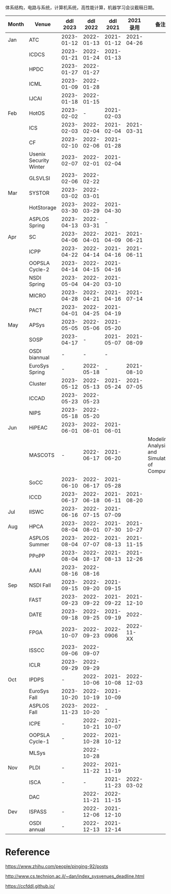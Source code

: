 体系结构，电路与系统，计算机系统，高性能计算，机器学习会议截稿日期。

| Month | Venue                  | ddl 2023                                                     | ddl 2022                                                     | ddl 2021                                                     | 2021 录用  | 备注                                            |
| ----- | ---------------------- | ------------------------------------------------------------ | ------------------------------------------------------------ | ------------------------------------------------------------ | ---------- | ----------------------------------------------- |
| Jan   | ATC                    | 2023-01-12 | 2022-01-13 | 2021-01-12 | 2021-04-26 |                                                 |
|       | ICDCS                  | 2023-01-21 | 2022-01-24 | 2021-01-13     |            |                                                 |
|       | HPDC                   | 2023-01-27                                                  | 2022-01-27  |                                                              |            |                                                 |
|       | ICML                   | 2023-01-09 | 2022-01-28                                                   |                                                              |            |                                                 |
|       | IJCAI                  | 2023-01-18 | 2022-01-15                                                   |                                                              |            |                                                 |
| Feb   | HotOS                  | 2023-02-02                                                  | -                                                            | 2021-02-03 |            |                                                 |
|       | ICS                    | 2023-02-03                                                  | 2022-02-04   | 2021-02-04      | 2021-03-31 |                                                 |
|       | CF                     | 2023-02-10                                                  | 2022-02-06 | 2021-01-28|            |                                                 |
|       | Usenix Security Winter | 2023-02-07 | 2022-02-01 | 2021-02-04 |            |                                                 |
|       | GLSVLSI                | 2023-02-06 | 2022-02-22                                                   |                                                              |            |                                                 |
| Mar   | SYSTOR                 | 2023-03-02                                                 | 2022-03-01 |       |            |                                                 |
|       | HotStorage             | 2023-03-30                                                  | 2022-03-29 | 2021-04-30 |            |                                                 |
|       | ASPLOS Spring          | 2023-04-13                                                  | 2022-03-31 | -                                                            |            |                                                 |
| Apr   | SC                     | 2023-04-06                                                  | 2022-04-01 | 2021-04-09 | 2021-06-21 |                                                 |
|       | ICPP                   | 2023-04-22                                                  | 2022-04-14 | 2021-04-16 | 2021-06-11 |                                                 |
|       | OOPSLA Cycle-2         | 2023-04-14 | 2022-04-15 | 2021-04-16 |            |                                                 |
|       | NSDI Spring            | 2023-05-04                                                  | 2022-04-20 | 2021-03-10 |            |                                                 |
|       | MICRO                  | 2023-04-28                                                  | 2022-04-21 | 2021-04-16 | 2021-07-14 |                                                 |
|       | PACT                   | 2023-04-01                                                  | 2022-04-25 | 2021-04-19       |            |                                                 |
| May   | APSys                  | 2023-05-05                                                  | 2022-05-06 | 2021-05-20 |            |                                                 |
|       | SOSP                   | 2023-04-17                                                  | -                                                            | 2021-05-07 | 2021-08-09 |                                                 |
|       | OSDI biannual          | -                                                            | -                                                            | -                                                            |            |                                                 |
|       | EuroSys Spring         | -                                                            | 2022-05-18    | -                                                            | 2021-08-10 |                                                 |
|       | Cluster                | 2023-05-12 | 2022-05-13                                                   | 2021-05-24                                                   | 2021-07-05 |                                                 |
|       | ICCAD                  | 2023-05-23 | 2022-05-23                                                   |                                                              |            |                                                 |
|       | NIPS                   | 2023-05-18 | 2022-05-20                                                   |                                                              |            |                                                 |
| Jun   | HiPEAC                 | 2023-06-01                                                  | 2022-06-01 | 2021-06-01 |            |                                                 |
|       | MASCOTS                | -                                                            | 2022-06-17 | 2021-06-20         |            | Modeling, Analysis, and  Simulation of Computer |
|       | SoCC                   | 2023-06-10                                                | 2022-06-17                | 2021-05-28      |            |                                                 |
|       | ICCD                   | 2023-06-17 | 2022-06-18                                                   | 2021-06-11                                                   | 2021-08-20 |                                                 |
| Jul | IISWC                  | 2023-06-16                                                 | 2022-07-15  | 2021-07-09  |            |                                                 |
| Aug   | HPCA                   | 2023-08-04                                                  | 2022-08-01 | 2021-07-30 | 2021-10-27 |                                                 |
|  | ASPLOS Summer | 2023-08-04 | 2022-07-07 | 2021-08-13 | 2021-11-15 | |
|       | PPoPP                  | 2023-08-04                                                  | 2022-08-17 | 2021-08-13 | 2021-12-26 |                                                 |
|       | AAAI                   | 2023-08-16 | 2022-08-16                                                   |                                                              |            |                                                 |
| Sep   | NSDI Fall              | 2023-09-15                                                  | 2022-09-20 | 2021-09-15 |            |                                                 |
|       | FAST                   | 2023-09-23                                                | 2022-09-22 | 2021-09-22 | 2021-12-10 |                                                 |
|       | DATE                   | 2023-09-18                                                | 2022-09-25                                                   | 2021-09-19                                                   | 2022-      |                                                 |
|       | FPGA                   | 2023-10-07 | 2022-09-23                                                   | 2022-0906                                                    | 2022-11-XX |                                                 |
|       | ISSCC                  | 2023-09-06 | 2022-09-07                                                   |                                                              |            |                                                 |
|       | ICLR                   | 2023-09-29 | 2022-09-29                                                   |                                                              |            |                                                 |
| Oct   | IPDPS                  | -                                                            | 2022-10-06 | 2021-10-08 | 2022-12-03 |                                                 |
|       | EuroSys Fall           | 2023-10-20                                                  | 2022-10-19     | 2021-10-09    |            |                                                 |
|       | ASPLOS Fall            | 2023-11-23                                                  | 2022-10-20       | -                                                            |            |                                                 |
|       | ICPE                   | -                                                            | 2022-10-21 | 2021-10-07   |            |                                                 |
|       |OOPSLA Cycle-1|-|2022-10-28|2021-10-12|||
|       | MLSys                  |                                                              | 2022-10-28                                                   |                                                              |            |                                                 |
| Nov   | PLDI                   | -                                                            | 2022-11-22 | 2021-11-19 |            |                                                 |
|       | ISCA                   | -                                                            | -                                                            | 2021-11-23 | 2022-03-02 |                                                 |
|       | DAC                    |                                                              | 2022-11-21                                                   | 2022-11-15                                                   |            |                                                 |
| Dev   | ISPASS                 | -                                                            | 2022-12-06 | 2021-12-10  |            |                                                 |
|       | OSDI annual            | -                                                            | 2022-12-13 | 2021-12-14 |            |                                                 |

# Reference

https://www.zhihu.com/people/pinging-92/posts

http://www.cs.technion.ac.il/~dan/index_sysvenues_deadline.html

https://ccfddl.github.io/